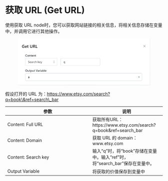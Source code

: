 # 获取 URL (Get URL)

使用获取 URL node时，您可以获取网站链接的相关信息，将相关信息存储在变量中，并调用它进行其他操作。&#x20;

<figure><img src="../../.gitbook/assets/image (1) (1) (1).png" alt=""><figcaption></figcaption></figure>

假设打开的 URL 为：https://www.etsy.com/search?q=book\&ref=search\_bar

<table><thead><tr><th width="258">参数</th><th>说明</th></tr></thead><tbody><tr><td>Content: Full URL</td><td>获取所有URL：https://www.etsy.com/search?q=book&#x26;ref=search_bar</td></tr><tr><td>Content: Domain</td><td>获取 URL 的 domain：www.etsy.com</td></tr><tr><td>Content: Search key</td><td>输入“q”时，将“book”存储在变量中。输入“ref”时，将“search_bar”保存在变量中。</td></tr><tr><td>Output Variable</td><td>将获取的价值保存到变量中</td></tr></tbody></table>
